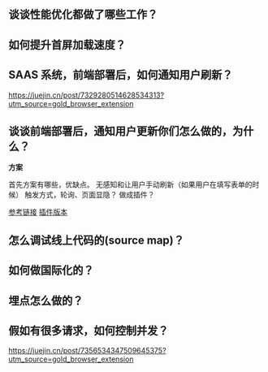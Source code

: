 ## 谈谈性能优化都做了哪些工作？

## 如何提升首屏加载速度？

## SAAS 系统，前端部署后，如何通知用户刷新？

https://juejin.cn/post/7329280514628534313?utm_source=gold_browser_extension

## 谈谈前端部署后，通知用户更新你们怎么做的，为什么？

**方案**

首先方案有哪些，优缺点。
无感知和让用户手动刷新（如果用户在填写表单的时候）
触发方式，轮询、页面显隐？
做成插件？

[参考链接](https://juejin.cn/post/7329280514628534313) [插件版本](https://juejin.cn/post/7209234917288886331)

## 怎么调试线上代码的(source map)？

## 如何做国际化的？

## 埋点怎么做的？

## 假如有很多请求，如何控制并发？

https://juejin.cn/post/7356534347509645375?utm_source=gold_browser_extension
